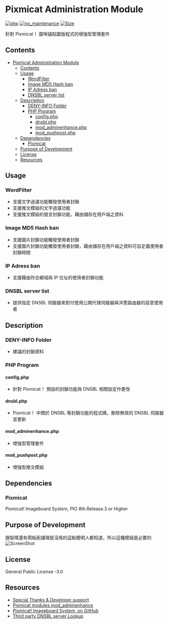 # Pixmicat Administration Module
[![php](https://github.takahashi65.info/lib_badge/php-5.3.0.svg)](https://www.php.net/) 
[![no_maintenance](https://github.takahashi65.info/lib_badge/no_maintenance.svg)](https://github.com/potch/unmaintained.tech)
[![Size](https://img.shields.io/github/repo-size/Suzhou65/Pixmicat_mod_adminenhance)](https://shields.io/category/size)

針對 Pixmicat！ 圖咪貓貼圖版程式的增強型管理套件  

## Contents
- [Pixmicat Administration Module](#pixmicat-administration-module)
  * [Contents](#contents)
  * [Usage](#usage)
    + [WordFilter](#wordfilter)
    + [Image MD5 Hash ban](#image-md5-hash-ban)
    + [IP Adress ban](#ip-adress-ban)
    + [DNSBL server list](#dnsbl-server-list)
  * [Description](#description)
    + [DENY-INFO Folder](#deny-info-folder)
    + [PHP Program](#php-program)
      - [config.php](#configphp)
      - [dnsbl.php](#dnsblphp)
      - [mod_adminenhance.php](#mod-adminenhancephp)
      - [mod_pushpost.php](#mod-pushpostphp)
  * [Dependencies](#dependencies)
    + [Pixmicat](#pixmicat)
  * [Purpose of Development](#purpose-of-development)
  * [License](#license)
  * [Resources](#resources)

## Usage
### WordFilter
- 支援文字過濾功能觸發使用者封鎖  
- 支援推文模組的文字過濾功能  
- 支援推文模組的發言封鎖功能，藉由儲存在用戶端之資料 

### Image MD5 Hash ban
- 支援圖片封鎖功能觸發使用者封鎖  
- 支援圖片封鎖功能觸發使用者封鎖，藉由儲存在用戶端之資料可自定義使用者封鎖時間

### IP Adress ban
- 支援藉由符合網域與 IP 位址的使用者封鎖功能

### DNSBL server list
- 提供指定 DNSBL 伺服器來對付使用公開代理伺服器與洋蔥路由器的惡意使用者  

## Description
### DENY-INFO Folder
- 建議的封鎖資料

### PHP Program
#### config.php
- 針對 Pixmicat！ 預設的封鎖功能與 DNSBL 相關設定作更改  

#### dnsbl.php  
- Pixmicat！ 中關於 DNSBL 等封鎖功能的程式碼，刪除無效的 DNSBL 伺服器並更新  

#### mod_adminenhance.php  
- 增強型管理套件  

#### mod_pushpost.php  
- 增強型推文模組

## Dependencies
### Pixmicat
Pixmicat! Imageboard System, PIO 8th.Release.3 or Higher

## Purpose of Development 
跟智障還有鬧板廚講理是沒用的這點聰明人都知道，所以這種模組是必要的  
![ScreenShot](https://github.takahashi65.info/lib_img/github_meme_crazy_delphin.webp)

## License
General Public License -3.0

## Resources
- [Special Thanks & Developer support](https://github.com/ssk7833)
- [Pixmicat modules,mod_adminenhance](https://github.com/scribetw/pixmicat_modules/tree/develop/mod_adminenhance)  
- [Pixmicat! Imageboard System, on GitHub](https://github.com/scribetw/pixmicat/)  
- [Third party DNSBL server Lookup](http://www.dnsbl.info/dnsbl-database-check.php)
